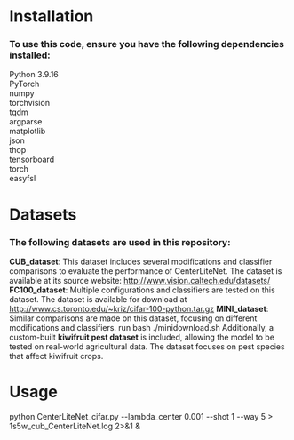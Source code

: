 # Installation
### To use this code, ensure you have the following dependencies installed:  
Python 3.9.16  
PyTorch  
numpy  
torchvision  
tqdm  
argparse  
matplotlib  
json  
thop  
tensorboard  
torch  
easyfsl

# Datasets
### The following datasets are used in this repository:  
**CUB_dataset**: This dataset includes several modifications and classifier comparisons to evaluate the performance of CenterLiteNet. The dataset is available at its source website: http://www.vision.caltech.edu/datasets/
**FC100_dataset**: Multiple configurations and classifiers are tested on this dataset. The dataset is available for download at http://www.cs.toronto.edu/~kriz/cifar-100-python.tar.gz
**MINI_dataset**: Similar comparisons are made on this dataset, focusing on different modifications and classifiers.  run bash ./minidownload.sh
Additionally, a custom-built **kiwifruit pest dataset** is included, allowing the model to be tested on real-world agricultural data. The dataset focuses on pest species that affect kiwifruit crops.
# Usage
python CenterLiteNet_cifar.py --lambda_center 0.001 --shot 1 --way 5 > 1s5w_cub_CenterLiteNet.log 2>&1 & 

